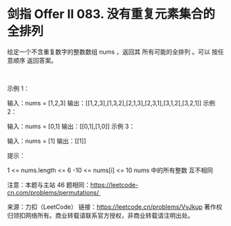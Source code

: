 # 剑指 Offer II 083. 没有重复元素集合的全排列

给定一个不含重复数字的整数数组 nums ，返回其 所有可能的全排列 。可以 按任意顺序 返回答案。

 

示例 1：

输入：nums = [1,2,3]
输出：[[1,2,3],[1,3,2],[2,1,3],[2,3,1],[3,1,2],[3,2,1]]
示例 2：

输入：nums = [0,1]
输出：[[0,1],[1,0]]
示例 3：

输入：nums = [1]
输出：[[1]]
 

提示：

1 <= nums.length <= 6
-10 <= nums[i] <= 10
nums 中的所有整数 互不相同
 

注意：本题与主站 46 题相同：https://leetcode-cn.com/problems/permutations/ 

来源：力扣（LeetCode）
链接：https://leetcode.cn/problems/VvJkup
著作权归领扣网络所有。商业转载请联系官方授权，非商业转载请注明出处。